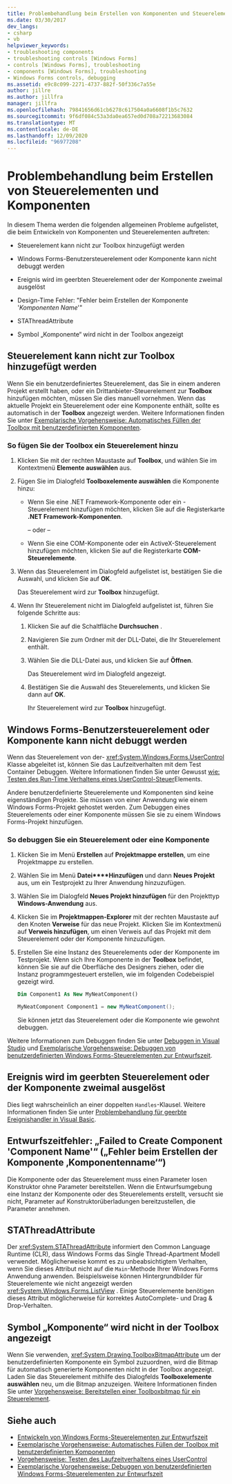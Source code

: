 ```yaml
---
title: Problembehandlung beim Erstellen von Komponenten und Steuerelementen
ms.date: 03/30/2017
dev_langs:
- csharp
- vb
helpviewer_keywords:
- troubleshooting components
- troubleshooting controls [Windows Forms]
- controls [Windows Forms], troubleshooting
- components [Windows Forms], troubleshooting
- Windows Forms controls, debugging
ms.assetid: e9c8c099-2271-4737-882f-50f336c7a55e
author: jillre
ms.author: jillfra
manager: jillfra
ms.openlocfilehash: 79841656d61cb6278c617504a0a6608f1b5c7632
ms.sourcegitcommit: 9f6df084c53a3da0ea657ed0d708a72213683084
ms.translationtype: MT
ms.contentlocale: de-DE
ms.lasthandoff: 12/09/2020
ms.locfileid: "96977208"
---
```

# <a name="troubleshoot-control-and-component-authoring"></a>Problembehandlung beim Erstellen von Steuerelementen und Komponenten

In diesem Thema werden die folgenden allgemeinen Probleme aufgelistet, die beim Entwickeln von Komponenten und Steuerelementen auftreten:

- Steuerelement kann nicht zur Toolbox hinzugefügt werden

- Windows Forms-Benutzersteuerelement oder Komponente kann nicht debuggt werden

- Ereignis wird im geerbten Steuerelement oder der Komponente zweimal ausgelöst

- Design-Time Fehler: "Fehler beim Erstellen der Komponente '*Komponenten Name*'"

- STAThreadAttribute

- Symbol „Komponente“ wird nicht in der Toolbox angezeigt

## <a name="cannot-add-control-to-toolbox"></a>Steuerelement kann nicht zur Toolbox hinzugefügt werden

Wenn Sie ein benutzerdefiniertes Steuerelement, das Sie in einem anderen Projekt erstellt haben, oder ein Drittanbieter-Steuerelement zur **Toolbox** hinzufügen möchten, müssen Sie dies manuell vornehmen. Wenn das aktuelle Projekt ein Steuerelement oder eine Komponente enthält, sollte es automatisch in der **Toolbox** angezeigt werden. Weitere Informationen finden Sie unter [Exemplarische Vorgehensweise: Automatisches Füllen der Toolbox mit benutzerdefinierten Komponenten](walkthrough-automatically-populating-the-toolbox-with-custom-components.md).

### <a name="to-add-a-control-to-the-toolbox"></a>So fügen Sie der Toolbox ein Steuerelement hinzu

1. Klicken Sie mit der rechten Maustaste auf **Toolbox**, und wählen Sie im Kontextmenü **Elemente auswählen** aus.

2. Fügen Sie im Dialogfeld **Toolboxelemente auswählen** die Komponente hinzu:

    - Wenn Sie eine .NET Framework-Komponente oder ein -Steuerelement hinzufügen möchten, klicken Sie auf die Registerkarte **.NET Framework-Komponenten**.

         – oder –

    - Wenn Sie eine COM-Komponente oder ein ActiveX-Steuerelement hinzufügen möchten, klicken Sie auf die Registerkarte **COM-Steuerelemente**.

3. Wenn das Steuerelement im Dialogfeld aufgelistet ist, bestätigen Sie die Auswahl, und klicken Sie auf **OK**.

     Das Steuerelement wird zur **Toolbox** hinzugefügt.

4. Wenn Ihr Steuerelement nicht im Dialogfeld aufgelistet ist, führen Sie folgende Schritte aus:

    1. Klicken Sie auf die Schaltfläche **Durchsuchen** .

    2. Navigieren Sie zum Ordner mit der DLL-Datei, die Ihr Steuerelement enthält.

    3. Wählen Sie die DLL-Datei aus, und klicken Sie auf **Öffnen**.

         Das Steuerelement wird im Dialogfeld angezeigt.

    4. Bestätigen Sie die Auswahl des Steuerelements, und klicken Sie dann auf **OK**.

         Ihr Steuerelement wird zur **Toolbox** hinzugefügt.

## <a name="cannot-debug-the-windows-forms-user-control-or-component"></a>Windows Forms-Benutzersteuerelement oder Komponente kann nicht debuggt werden

Wenn das Steuerelement von der- <xref:System.Windows.Forms.UserControl> Klasse abgeleitet ist, können Sie das Laufzeitverhalten mit dem Test Container Debuggen. Weitere Informationen finden Sie unter Gewusst [wie: Testen des Run-Time Verhaltens eines UserControl-Steuer](how-to-test-the-run-time-behavior-of-a-usercontrol.md)Elements.

Andere benutzerdefinierte Steuerelemente und Komponenten sind keine eigenständigen Projekte. Sie müssen von einer Anwendung wie einem Windows Forms-Projekt gehostet werden. Zum Debuggen eines Steuerelements oder einer Komponente müssen Sie sie zu einem Windows Forms-Projekt hinzufügen.

### <a name="to-debug-a-control-or-component"></a>So debuggen Sie ein Steuerelement oder eine Komponente

1. Klicken Sie im Menü **Erstellen** auf **Projektmappe erstellen**, um eine Projektmappe zu erstellen.

2. Wählen Sie im Menü **Datei****Hinzufügen** und dann **Neues Projekt** aus, um ein Testprojekt zu Ihrer Anwendung hinzuzufügen.

3. Wählen Sie im Dialogfeld **Neues Projekt hinzufügen** für den Projekttyp **Windows-Anwendung** aus.

4. Klicken Sie im **Projektmappen-Explorer** mit der rechten Maustaste auf den Knoten **Verweise** für das neue Projekt. Klicken Sie im Kontextmenü auf **Verweis hinzufügen**, um einen Verweis auf das Projekt mit dem Steuerelement oder der Komponente hinzuzufügen.

5. Erstellen Sie eine Instanz des Steuerelements oder der Komponente im Testprojekt. Wenn sich Ihre Komponente in der **Toolbox** befindet, können Sie sie auf die Oberfläche des Designers ziehen, oder die Instanz programmgesteuert erstellen, wie im folgenden Codebeispiel gezeigt wird.

    ```vb
    Dim Component1 As New MyNeatComponent()
    ```

    ```csharp
    MyNeatComponent Component1 = new MyNeatComponent();
    ```

   Sie können jetzt das Steuerelement oder die Komponente wie gewohnt debuggen.

Weitere Informationen zum Debuggen finden Sie unter [Debuggen in Visual Studio](/visualstudio/debugger/debugger-feature-tour) und [Exemplarische Vorgehensweise: Debuggen von benutzerdefinierten Windows Forms-Steuerelementen zur Entwurfszeit](walkthrough-debugging-custom-windows-forms-controls-at-design-time.md).

## <a name="event-is-raised-twice-in-inherited-control-or-component"></a>Ereignis wird im geerbten Steuerelement oder der Komponente zweimal ausgelöst

Dies liegt wahrscheinlich an einer doppelten `Handles`-Klausel. Weitere Informationen finden Sie unter [Problembehandlung für geerbte Ereignishandler in Visual Basic](/dotnet/visual-basic/programming-guide/language-features/events/troubleshooting-inherited-event-handlers).

## <a name="design-time-error-failed-to-create-component-component-name"></a>Entwurfszeitfehler: „Failed to Create Component 'Component Name'“ („Fehler beim Erstellen der Komponente ‚Komponentenname‘“)

Die Komponente oder das Steuerelement muss einen Parameter losen Konstruktor ohne Parameter bereitstellen. Wenn die Entwurfsumgebung eine Instanz der Komponente oder des Steuerelements erstellt, versucht sie nicht, Parameter auf Konstruktorüberladungen bereitzustellen, die Parameter annehmen.

## <a name="stathreadattribute"></a>STAThreadAttribute

Der <xref:System.STAThreadAttribute> informiert den Common Language Runtime (CLR), dass Windows Forms das Single Thread-Apartment Modell verwendet. Möglicherweise kommt es zu unbeabsichtigtem Verhalten, wenn Sie dieses Attribut nicht auf die `Main`-Methode Ihrer Windows Forms Anwendung anwenden. Beispielsweise können Hintergrundbilder für Steuerelemente wie nicht angezeigt werden <xref:System.Windows.Forms.ListView> . Einige Steuerelemente benötigen dieses Attribut möglicherweise für korrektes AutoComplete- und Drag & Drop-Verhalten.

## <a name="component-icon-does-not-appear-in-toolbox"></a>Symbol „Komponente“ wird nicht in der Toolbox angezeigt

Wenn Sie verwenden, <xref:System.Drawing.ToolboxBitmapAttribute> um der benutzerdefinierten Komponente ein Symbol zuzuordnen, wird die Bitmap für automatisch generierte Komponenten nicht in der Toolbox angezeigt. Laden Sie das Steuerelement mithilfe des Dialogfelds **Toolboxelemente auswählen** neu, um die Bitmap anzuzeigen. Weitere Informationen finden Sie unter [Vorgehensweise: Bereitstellen einer Toolboxbitmap für ein Steuerelement](how-to-provide-a-toolbox-bitmap-for-a-control.md).

## <a name="see-also"></a>Siehe auch

- [Entwickeln von Windows Forms-Steuerelementen zur Entwurfszeit](developing-windows-forms-controls-at-design-time.md)
- [Exemplarische Vorgehensweise: Automatisches Füllen der Toolbox mit benutzerdefinierten Komponenten](walkthrough-automatically-populating-the-toolbox-with-custom-components.md)
- [Vorgehensweise: Testen des Laufzeitverhaltens eines UserControl](how-to-test-the-run-time-behavior-of-a-usercontrol.md)
- [Exemplarische Vorgehensweise: Debuggen von benutzerdefinierten Windows Forms-Steuerelementen zur Entwurfszeit](walkthrough-debugging-custom-windows-forms-controls-at-design-time.md)
